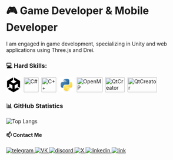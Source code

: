 # 🎮 Game Developer & Mobile Developer

<div>
I am engaged in game development, specializing in Unity and web applications using Three.js and Drei.
</div>

### 💻 Hard Skills:

<div>
  <img src="https://github.com/devicons/devicon/blob/master/icons/unity/unity-plain.svg" title="Unity" width="40" height="40"/>&nbsp
  <img src="https://cdn.coursehunter.net/category/c-sharp-c.png" title="C#" width="40" height="40"/>&nbsp
  <img src="https://sun6-22.userapi.com/s/v1/ig2/XoeNT5AkCL3SbemsEzkYOGnsdVAbnO7SQ-aV_Gi-Q7SvKIuKxYhMVlLW6jLPnF3yfWx1nu6rpqyvtw7yZNNv1ws9.jpg?size=1342x1342&quality=96&crop=35,43,1342,1342&ava=1" title="C++" width="40" height="40"/>&nbsp
  <img src="https://github.com/devicons/devicon/blob/master/icons/python/python-original.svg" title="Python" width="40" height="40"/>&nbsp
  <img src="https://mms.businesswire.com/media/20201113005450/en/307885/22/OpenMPLogo-rgb.jpg" title="OpenMP" width="70" height="40"/>&nbsp  
  <img src="https://upload.wikimedia.org/wikipedia/commons/thumb/8/81/Qt_logo_neon_2022.svg/1200px-Qt_logo_neon_2022.svg.png" title="QtCreator" width="53" height="40"/>&nbsp  
   <img src="https://repository-images.githubusercontent.com/428522203/d14bdf1e-ecaa-4111-a182-8f80b38e42e3" title="QtCreator" width="80" height="40"/>&nbsp  
</div>

### 📊 GitHub Statistics
![Top Langs](https://github-readme-stats.vercel.app/api/top-langs/?username=Spoon221&layout=compact&theme=dark)

#### 📫 Contact Me
<div id="badges">
    <a href="https://t.me/EvgeniiSimakov" target="telegram">
      <img src="https://cdn-icons-png.flaticon.com/512/2111/2111646.png" width="35" height="30" alt="telegram" />
    </a>
    <a href="https://vk.com/merczz" target="VK">
      <img src="https://avatanplus.com/files/resources/original/56df0dbaee8c9153574da261.png" width="35" height="30" alt="VK" />
    </a>
   <a href="http://discordapp.com/users/407174070950428683" target="discord">
      <img src="https://steamuserimages-a.akamaihd.net/ugc/1705162332537241463/82ECFF52DC094F08F695849DB54692F26B4980C9/?imw=512&amp" width="35" height="30" alt="discord" />
    </a>
   <a href="https://x.com/spoon22112?s=21" target="X">
      <img src="https://img.freepik.com/free-vector/new-2023-twitter-logo-x-icon-design_1017-45418.jpg?t=st=1741340844~exp=1741344444~hmac=0214068ef44df62e638f135bc56f6cfc526fec72d425e9fb71065195338a392d&w=740" width="35" height="30" alt="X" />
    </a>
   <a href="https://www.linkedin.com/in/евгений-симаков-7680b0345/" target="linkedin">
      <img src="https://logodix.com/logo/4340.png" width="35" height="30" alt="linkedin" />
    </a>
   <a href="https://resumeevgeniysimakov.vercel.app/" target="link">
      <img src="https://img.icons8.com/?size=100&id=91&format=png&color=000000" width="35" height="30" alt="link" />
    </a>
</div>
